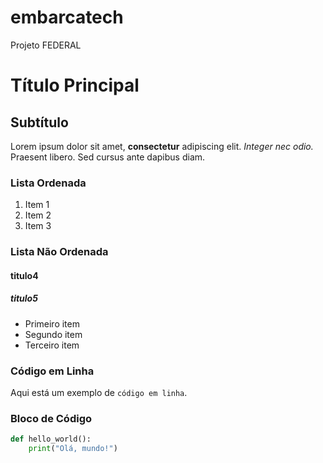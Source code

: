 # embarcatech

Projeto FEDERAL

# Título Principal

## Subtítulo

Lorem ipsum dolor sit amet, **consectetur** adipiscing elit. *Integer nec odio.* Praesent libero. Sed cursus ante dapibus diam.

### Lista Ordenada
1. Item 1  
2. Item 2  
3. Item 3  

### Lista Não Ordenada
#### titulo4
##### titulo5

- Primeiro item  
- Segundo item  
- Terceiro item  

### Código em Linha  
Aqui está um exemplo de `código em linha`.

### Bloco de Código  
```python
def hello_world():
    print("Olá, mundo!")
